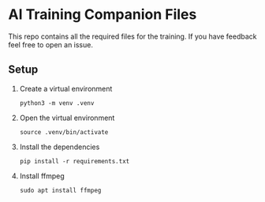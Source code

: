 # AI Training Companion Files

This repo contains all the required files for the training. If you have feedback feel free to open an issue.


## Setup 

1. Create a virtual environment

    `python3 -m venv .venv`

2. Open the virtual environment

    `source .venv/bin/activate`

3. Install the dependencies

    `pip install -r requirements.txt`

4. Install ffmpeg

    `sudo apt install ffmpeg`

